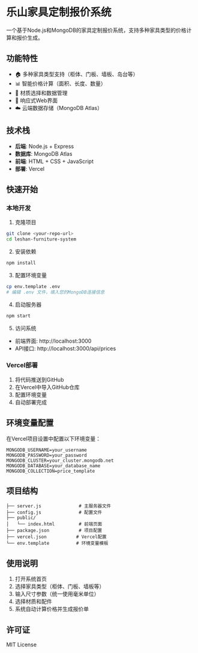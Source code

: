 # 乐山家具定制报价系统

一个基于Node.js和MongoDB的家具定制报价系统，支持多种家具类型的价格计算和报价生成。

## 功能特性

- 🏠 多种家具类型支持（柜体、门板、墙板、岛台等）
- 📊 智能价格计算（面积、长度、数量）
- 🎨 材质选择和数据管理
- 📱 响应式Web界面
- ☁️ 云端数据存储（MongoDB Atlas）

## 技术栈

- **后端**: Node.js + Express
- **数据库**: MongoDB Atlas
- **前端**: HTML + CSS + JavaScript
- **部署**: Vercel

## 快速开始

### 本地开发

1. 克隆项目
```bash
git clone <your-repo-url>
cd leshan-furniture-system
```

2. 安装依赖
```bash
npm install
```

3. 配置环境变量
```bash
cp env.template .env
# 编辑 .env 文件，填入您的MongoDB连接信息
```

4. 启动服务器
```bash
npm start
```

5. 访问系统
- 前端界面: http://localhost:3000
- API接口: http://localhost:3000/api/prices

### Vercel部署

1. 将代码推送到GitHub
2. 在Vercel中导入GitHub仓库
3. 配置环境变量
4. 自动部署完成

## 环境变量配置

在Vercel项目设置中配置以下环境变量：

```
MONGODB_USERNAME=your_username
MONGODB_PASSWORD=your_password
MONGODB_CLUSTER=your_cluster.mongodb.net
MONGODB_DATABASE=your_database_name
MONGODB_COLLECTION=price_template
```

## 项目结构

```
├── server.js              # 主服务器文件
├── config.js              # 配置文件
├── public/
│   └── index.html         # 前端页面
├── package.json           # 项目配置
├── vercel.json           # Vercel配置
└── env.template          # 环境变量模板
```

## 使用说明

1. 打开系统首页
2. 选择家具类型（柜体、门板、墙板等）
3. 输入尺寸参数（统一使用毫米单位）
4. 选择材质和配件
5. 系统自动计算价格并生成报价单

## 许可证

MIT License
